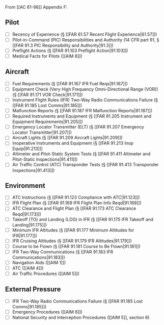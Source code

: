From [[AC 61-98]] Appendix F:

## Pilot
- [ ] Recency of Experience (§ [[FAR 61.57 Recent Flight Experience|61.57]])
- [ ] Pilot-in-Command (PIC) Responsibilities and Authority (14 CFR part 91, § [[FAR 91.3 PIC Responsibility and Authority|91.3]])
- [ ] Preflight Actions (§ [[FAR 91.103 Preflight Action|91.103]])
- [ ] Medical Facts for Pilots ([[AIM 8]])

## Aircraft
- [ ] Fuel Requirements (§ [[FAR 91.167 IFR Fuel Reqs|91.167]])
- [ ] Equipment Check (Very High Frequency Omni-Directional Range (VOR)) (§ [[FAR 91.171 VOR Check|91.171]])
- [ ] Instrument Flight Rules (IFR) Two-Way Radio Communications Failure (§ [[FAR 91.185 Lost Comms|91.185]])
- [ ] Malfunction Reports (§ [[FAR 91.187 IFR Malfunction Reports|91.187]])
- [ ] Required Instruments and Equipment (§ [[FAR 91.205 Instrument and Equipment Requirements|91.205]])
- [ ] Emergency Locator Transmitter (ELT) (§ [[FAR 91.207 Emergency Locator Transmitter|91.207]])
- [ ] Aircraft Lights (§ [[FAR 91.209 Aircraft Lights|91.209]])
- [ ] Inoperative Instruments and Equipment (§ [[FAR 91.213 Inop Equip|91.213]])
- [ ] Altimeter and Pitot-Static System Tests (§ [[FAR 91.411 Altimeter and Pitot-Static Inspections|91.411]])
- [ ] Air Traffic Control (ATC) Transponder Tests (§ [[FAR 91.413 Transponder Inspections|91.413]])

## Environment
- [ ] ATC Instructions (§ [[FAR 91.123 Compliance with ATC|91.123]])
- [ ] IFR Flight Plan (§ [[FAR 91.169 IFR Flight Plan Info Reqd|91.169]])
- [ ] ATC Clearance and Flight Plan (§ [[FAR 91.173 ATC Clearance Reqd|91.173]])
- [ ] Takeoff (TO) and Landing (LDG) in IFR (§ [[FAR 91.175 IFR Takeoff and Landing|91.175]])
- [ ] Minimum IFR Altitudes (§ [[FAR 91.177 Minimum Altitudes for IFR|91.177]])
- [ ] IFR Cruising Altitudes (§ [[FAR 91.179 IFR Altitudes|91.179]])
- [ ] Course to be Flown (§ [[FAR 91.181 Course to Be Flown|91.181]])
- [ ] IFR Two-Way Communications (§ [[FAR 91.183 IFR Communications|91.183]])
- [ ] Navigation Aids ([[AIM 1]])
- [ ] ATC ([[AIM 4]])
- [ ] Air Traffic Procedures ([[AIM 5]])

## External Pressure
- [ ] IFR Two-Way Radio Communications Failure (§ [[FAR 91.185 Lost Comms|91.185]])
- [ ] Emergency Procedures ([[AIM 6]])
- [ ] National Security and Interception Procedures ([[AIM 5]], section 6)